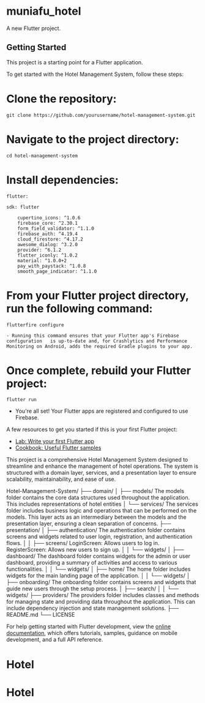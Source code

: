 # muniafu_hotel

A new Flutter project.

## Getting Started

This project is a starting point for a Flutter application.

To get started with the Hotel Management System, follow these steps:

# Clone the repository:
    git clone https://github.com/yourusername/hotel-management-system.git

# Navigate to the project directory:
    cd hotel-management-system

# Install dependencies:
    flutter:
    
    sdk: flutter

        cupertino_icons: ^1.0.6
        firebase_core: ^2.30.1
        form_field_validator: ^1.1.0
        firebase_auth: ^4.19.4
        cloud_firestore: ^4.17.2
        awesome_dialog: ^3.2.0
        provider: ^6.1.2
        flutter_iconly: ^1.0.2
        material: ^1.0.0+2
        pay_with_paystack: ^1.0.8
        smooth_page_indicator: ^1.1.0

# From your Flutter project directory, run the following command:
    flutterfire configure

    - Running this command ensures that your Flutter app's Firebase configuration   is up-to-date and, for Crashlytics and Performance Monitoring on Android, adds the required Gradle plugins to your app.
# Once complete, rebuild your Flutter project:
    flutter run

   - You're all set! Your Flutter apps are registered and configured to use Firebase.

A few resources to get you started if this is your first Flutter project:

- [Lab: Write your first Flutter app](https://docs.flutter.dev/get-started/codelab)
- [Cookbook: Useful Flutter samples](https://docs.flutter.dev/cookbook)

This project is a comprehensive Hotel Management System designed to streamline and enhance the management of hotel operations. The system is structured with a domain layer, services, and a presentation layer to ensure scalability, maintainability, and ease of use.

Hotel-Management-System/
├── domain/
│   ├── models/
            The models folder contains the core data structures used throughout the application. This includes representations of hotel entities
│   └── services/
            The services folder includes business logic and operations that can be performed on the models. This layer acts as an intermediary between the models and the presentation layer, ensuring a clean separation of concerns.
├── presentation/
│   ├── authentication/
            The authentication folder contains screens and widgets related to user login, registration, and authentication flows.
│   │   ├── screens/
            LoginScreen: Allows users to log in.
            RegisterScreen: Allows new users to sign up.
│   │   └── widgets/
│   ├── dashboard/
            The dashboard folder contains widgets for the admin or user dashboard, providing a summary of activities and access to various functionalities.
│   │   └── widgets/
│   ├── home/
            The home folder includes widgets for the main landing page of the application.
│   │   └── widgets/
│   ├── onboarding/
            The onboarding folder contains screens and widgets that guide new users through the setup process.
│   ├── search/
│   │   └── widgets/
├── providers/
            The providers folder includes classes and methods for managing state and providing data throughout the application. This can include dependency injection and state management solutions.
├── README.md
└── LICENSE


For help getting started with Flutter development, view the
[online documentation](https://docs.flutter.dev/), which offers tutorials,
samples, guidance on mobile development, and a full API reference.
# Hotel
# Hotel

